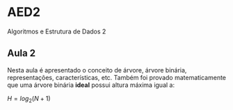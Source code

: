 # AED2
Algoritmos e Estrutura de Dados 2

## Aula 2

Nesta aula é apresentado o conceito de árvore, árvore binária, representações, características, etc.
Também foi provado matematicamente que uma árvore binária **ideal** possui altura máxima igual a:

$H = log_2(N + 1)$

